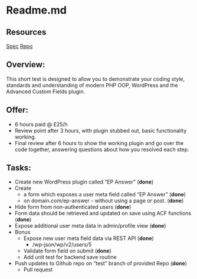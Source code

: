 # Readme.md

## Resources

[Spec](https://docs.google.com/document/d/1INAJOAO4MsWjUeNRT-9iC_T7jg2nRyXSviRCZLSEzak/edit)
[Repo](Repo)

## Overview:

This short test is designed to allow you to demonstrate your coding style, standards and understanding of modern PHP OOP, WordPress and the Advanced Custom Fields plugin.

## Offer:

- 6 hours paid @ £25/h
- Review point after 3 hours, with plugin stubbed out, basic functionality working.
- Final review after 6 hours to show the working plugin and go over the code together, answering questions about how you resolved each step.

## Tasks:

- Create new WordPress plugin called “EP Answer” (**done**)
- Create
  - a form which exposes a user meta field called “EP Answer” (**done**)
  - on domain.com/ep-answer - without using a page or post. (**done**)
- Hide form from non-authenticated users (**done**)
- Form data should be retrieved and updated on save using ACF functions (**done**)
- Expose additional user meta data in admin/profile view (**done**)
- Bonus
  - Expose new user meta field data via REST API (**done**)
    - /wp-json/wp/v2/users/5
  - Validate form field on submit (**done**)
  - Add unit test for backend save routine
- Push updates to Github repo on “test” branch of provided Repo (**done**)
  - Pull request

